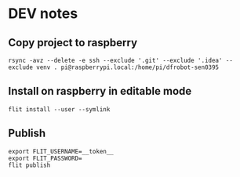 # DEV notes
## Copy project to raspberry
`rsync -avz --delete -e ssh --exclude '.git' --exclude '.idea' --exclude venv . pi@raspberrypi.local:/home/pi/dfrobot-sen0395`

## Install on raspberry in editable mode
`flit install --user --symlink`

## Publish
```commandline
export FLIT_USERNAME=__token__
export FLIT_PASSWORD=
flit publish
```
